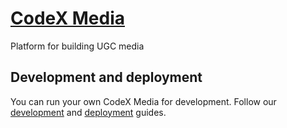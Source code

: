# [CodeX Media](https://ifmo.su/media)

Platform for building UGC media

## Development and deployment

You can run your own CodeX Media for development. Follow our  [development](docs/development.md) and [deployment](docs/deployment.md) guides.